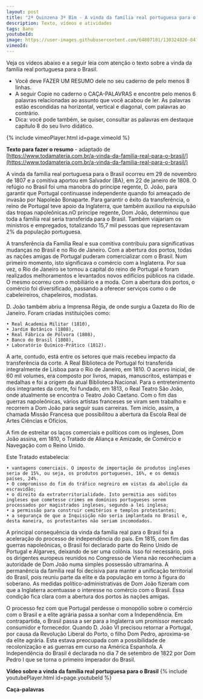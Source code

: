 ```yaml
---
layout: post
title: "2ª Quinzena 3º Bim - A vinda da família real portuguesa para o Brasil"
description: Texto, vídeos e atividades
tags: 8ano
youtubeId:
image: https://user-images.githubusercontent.com/64807181/130324826-84187a32-e67b-43ea-93e6-8a9f9ee718ef.png
vimeoId:  
---
```


Veja os vídeos abaixo e a seguir leia com atenção o texto sobre a vinda da família real portuguesa para o Brasil. 

- Você deve FAZER UM RESUMO dele no seu caderno de pelo menos 8 linhas. 
- A seguir Copie no caderno o CAÇA-PALAVRAS e encontre pelo menos 6 palavras relacionadas ao assunto que você acabou de ler. As palavras estão escondidas na horizontal, vertical e diagonal, com palavras ao contrário. 
- Dica: você pode também, se quiser, consultar as palavras em destaque capítulo 8 do seu livro didático.

{% include vimeoPlayer.html id=page.vimeoId %}

**Texto para fazer o resumo** - adaptado de [https://www.todamateria.com.br/a-vinda-da-familia-real-para-o-brasil/](https://www.todamateria.com.br/a-vinda-da-familia-real-para-o-brasil/)

A vinda da família real portuguesa para o Brasil ocorreu em 29 de novembro de 1807 e a comitiva aportou em Salvador (BA), em 22 de janeiro de 1808. O refúgio no Brasil foi uma manobra do príncipe regente, D. João, para garantir que Portugal continuasse independente quando foi ameaçado de invasão por Napoleão Bonaparte. Para garantir o êxito da transferência, o reino de Portugal teve apoio da Inglaterra, que também auxiliou na expulsão das tropas napoleônicas.nO príncipe regente, Dom João, determinou que toda a família real seria transferida para o Brasil. Também viajariam os ministros e empregados, totalizando 15,7 mil pessoas que representavam 2% da população portuguesa.

A transferência da Família Real e sua comitiva contribuiu para significativas mudanças no Brasil e no Rio de Janeiro. Com a abertura dos portos, todas as nações amigas de Portugal puderam comercializar com o Brasil. Num primeiro momento, isto significava o comércio com a Inglaterra. Por sua vez, o Rio de Janeiro se tornou a capital do reino de Portugal e foram realizados melhoramentos e levantados novos edifícios públicos na cidade. O mesmo ocorreu com o mobiliário e a moda. Com a abertura dos portos, o comércio foi diversificado, passando a oferecer serviços como o de cabeleireiros, chapeleiros, modistas.

D. João também abriu a Imprensa Régia, de onde surgiu a Gazeta do Rio de Janeiro. Foram criadas instituições como:

    • Real Academia Militar (1810),
    • Jardim Botânico (1808),
    • Real Fábrica de Pólvora (1808),
    • Banco do Brasil (1808),
    • Laboratório Químico-Prático (1812).

A arte, contudo, está entre os setores que mais recebeu impacto da transferência da corte. A Real Biblioteca de Portugal foi transferida integralmente de Lisboa para o Rio de Janeiro, em 1810. O acervo inicial, de 60 mil volumes, era composto por livros, mapas, manuscritos, estampas e medalhas e foi a origem da atual Biblioteca Nacional. Para o entretenimento dos integrantes da corte, foi fundado, em 1813, o Real Teatro São João, onde atualmente se encontra o Teatro João Caetano. Com o fim das guerras napoleônicas, vários artistas franceses se viram sem trabalho e recorrem a Dom João para seguir suas carreiras. Tem início, assim, a chamada Missão Francesa que possibilitou a abertura da Escola Real de Artes Ciências e Oficios.

A fim de estreitar os laços comerciais e políticos com os ingleses, Dom João assina, em 1810, o Tratado de Aliança e Amizade, de Comércio e Navegação com o Reino Unido.

Este Tratado estabelecia:

    • vantagens comerciais. O imposto de importação de produtos ingleses seria de 15%, ou seja, os produtos portugueses, 16%, e os demais países, 24%.
    • O compromisso do fim do tráfico negreiro em vistas da abolição da escravidão;
    • o direito da extraterritorialidade. Isto permitia aos súditos ingleses que cometesse crimes em domínios portugueses serem processados por magistrados ingleses, segundo a lei inglesa;
    • a permissão para construir cemitérios e templos protestantes;
    • a segurança de que a Inquisição não seria implantada no Brasil e, desta maneira, os protestantes não seriam incomodados.

A principal consequência da vinda da família real para o Brasil foi a aceleração do processo de independência do país. Em 1815, com fim das guerras napoleônicas, o Brasil foi declarado parte do Reino Unido de Portugal e Algarves, deixando de ser uma colônia.
Isso foi necessário, pois os dirigentes europeus reunidos no Congresso de Viena não reconheciam a autoridade de Dom João numa simples possessão ultramarina. A permanência da família real foi decisiva para manter a unificação territorial do Brasil, pois reuniu parte da elite e da população em torno à figura do soberano. As medidas político-administrativas de Dom João fizeram com que a Inglaterra acentuasse o interesse no comércio com o Brasil. Essa condição fica clara com a abertura dos portos às nações amigas.

O processo fez com que Portugal perdesse o monopólio sobre o comércio com o Brasil e a elite agrária passa a sonhar com a Independência. Em contrapartida, o Brasil passa a ser para a Inglaterra um promissor mercado consumidor e fornecedor. Quando D. João VI precisou retornar a Portugal, por causa da Revolução Liberal do Porto, o filho Dom Pedro, aproxima-se da elite agrária. Esta estava preocupada com a possibilidade de recolonização e as guerras em curso na América Espanhola. A Independência do Brasil é declarada no dia 7 de setembro de 1822 por Dom Pedro I que se torna o primeiro imperador do Brasil.

**Vídeo sobre a vinda da família real portuguesa para o Brasil**
{% include youtubePlayer.html id=page.youtubeId %}

**Caça-palavras**
